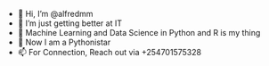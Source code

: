 - 👋 Hi, I’m @alfredmm
- 👀 I’m just getting better at IT
- 🌱 Machine Learning and Data Science in Python and R is my thing
- 💞️ Now I am a Pythonistar
- 📫 For Connection, Reach out via +254701575328

<!---
alfredmm/alfredmm is a ✨ special ✨ repository because its `README.md` (this file) appears on your GitHub profile.
You can click the Preview link to take a look at your changes.
--->
